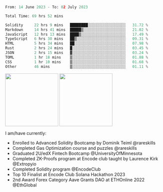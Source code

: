 <div align="left">
<div/> 

<!--START_SECTION:waka-->

```python
From: 14 June 2023 - To: 02 July 2023

Total Time: 69 hrs 52 mins

Solidity     22 hrs 9 mins   ████████░░░░░░░░░░░░░░░░░   31.72 %
Markdown     14 hrs 41 mins  █████▒░░░░░░░░░░░░░░░░░░░   21.02 %
JavaScript   12 hrs 13 mins  ████▒░░░░░░░░░░░░░░░░░░░░   17.49 %
TypeScript   6 hrs 30 mins   ██▒░░░░░░░░░░░░░░░░░░░░░░   09.31 %
HTML         5 hrs 34 mins   ██░░░░░░░░░░░░░░░░░░░░░░░   07.98 %
Rust         2 hrs 24 mins   █░░░░░░░░░░░░░░░░░░░░░░░░   03.45 %
JSON         2 hrs 15 mins   ▓░░░░░░░░░░░░░░░░░░░░░░░░   03.24 %
TOML         1 hr 18 mins    ▒░░░░░░░░░░░░░░░░░░░░░░░░   01.88 %
CSS          1 hr 10 mins    ▒░░░░░░░░░░░░░░░░░░░░░░░░   01.68 %
Other        46 mins         ▒░░░░░░░░░░░░░░░░░░░░░░░░   01.11 %
```

<!--END_SECTION:waka-->
  
<img align="center" height="170" src="https://github-readme-stats-sigma-five.vercel.app/api?username=mmsaki&show_icons=true&bg_color=00000000"/>
<img align="center" height="170" src="https://github-readme-stats-sigma-five.vercel.app/api/top-langs/?username=mmsaki&count_private=true&layout=compact&langs_count=8&hide=jupyter%20notebook"/>
 
<br>
 
I am/have currently:
- Enrolled to Advanced Solidity Bootcamp by Dominik Teiml @rareskills
- Completed Gas Optimization course and puzzles @rareskills
- Graduated 2U/edX Fintech Bootcamp @UniversityOfMinnesota
- Completed ZK-Proofs program at Encode club taught by Laurence Kirk @Extropyio
- Completed Solidity program @EncodeClub
- Top 10 Finalist at Encode Club Solana Hackathon 2023
- 2nd Award Forex Category Aave Grants DAO at ETHOnline 2022 @EthGlobal
